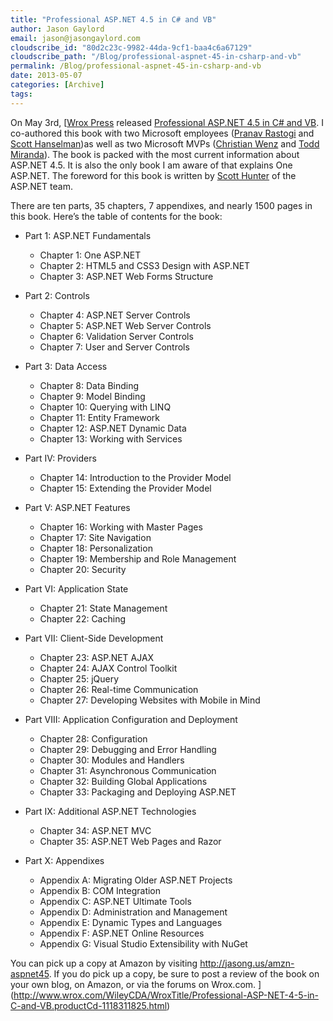 ```yaml
---
title: "Professional ASP.NET 4.5 in C# and VB"
author: Jason Gaylord
email: jason@jasongaylord.com
cloudscribe_id: "80d2c23c-9982-44da-9cf1-baa4c6a67129"
cloudscribe_path: "/Blog/professional-aspnet-45-in-csharp-and-vb"
permalink: /Blog/professional-aspnet-45-in-csharp-and-vb
date: 2013-05-07
categories: [Archive]
tags: 
---
```


On May 3rd, [<a href="http://jasong.us/16Tpd4h" target="_blank">Wrox Press</a> released <a href="http://jasong.us/amzn-aspnet45" target="_blank">Professional ASP.NET 4.5 in C# and VB</a>. I co-authored this book with two Microsoft employees (<a href="http://twitter.com/rustd" target="_blank"><a href="http://jasong.us/16Tw4ut" target="_blank">Pranav Rastogi</a> and <a href="http://jasong.us/16TxXXY" target="_blank">Scott Hanselman</a>)as well as two Microsoft MVPs (<a href="http://twitter.com/chwenz" target="_blank"><a href="http://jasong.us/16TwAsg" target="_blank">Christian Wenz</a> and <a href="http://jasong.us/16TxYLz" target="_blank">Todd Miranda</a>). The book is packed with the most current information about ASP.NET 4.5. It is also the only book I am aware of that explains One ASP.NET. The foreword for this book is written by <a href="http://twitter.com/coolcsh" target="_blank"><a href="http://jasong.us/16Tx9lR" target="_blank">Scott Hunter</a> of the ASP.NET team. 

There are ten parts, 35 chapters, 7 appendixes, and nearly 1500 pages in this book. Here’s the table of contents for the book:

*   Part 1: ASP.NET Fundamentals 

    *   Chapter 1: One ASP.NET 
    *   Chapter 2: HTML5 and CSS3 Design with ASP.NET 
    *   Chapter 3: ASP.NET Web Forms Structure 
*   Part 2: Controls 

    *   Chapter 4: ASP.NET Server Controls 
    *   Chapter 5: ASP.NET Web Server Controls 
    *   Chapter 6: Validation Server Controls 
    *   Chapter 7: User and Server Controls 
*   Part 3: Data Access 

    *   Chapter 8: Data Binding 
    *   Chapter 9: Model Binding 
    *   Chapter 10: Querying with LINQ 
    *   Chapter 11: Entity Framework 
    *   Chapter 12: ASP.NET Dynamic Data 
    *   Chapter 13: Working with Services 
*   Part IV: Providers 

    *   Chapter 14: Introduction to the Provider Model 
    *   Chapter 15: Extending the Provider Model 
*   Part V: ASP.NET Features 

    *   Chapter 16: Working with Master Pages 
    *   Chapter 17: Site Navigation 
    *   Chapter 18: Personalization 
    *   Chapter 19: Membership and Role Management 
    *   Chapter 20: Security 
*   Part VI: Application State 

    *   Chapter 21: State Management 
    *   Chapter 22: Caching 
*   Part VII: Client-Side Development 

    *   Chapter 23: ASP.NET AJAX 
    *   Chapter 24: AJAX Control Toolkit 
    *   Chapter 25: jQuery 
    *   Chapter 26: Real-time Communication 
    *   Chapter 27: Developing Websites with Mobile in Mind 
*   Part VIII: Application Configuration and Deployment 

    *   Chapter 28: Configuration 
    *   Chapter 29: Debugging and Error Handling 
    *   Chapter 30: Modules and Handlers 
    *   Chapter 31: Asynchronous Communication 
    *   Chapter 32: Building Global Applications 
    *   Chapter 33: Packaging and Deploying ASP.NET 
*   Part IX: Additional ASP.NET Technologies 

    *   Chapter 34: ASP.NET MVC 
    *   Chapter 35: ASP.NET Web Pages and Razor  
*   Part X: Appendixes 

    *   Appendix A: Migrating Older ASP.NET Projects 
    *   Appendix B: COM Integration 
    *   Appendix C: ASP.NET Ultimate Tools 
    *   Appendix D: Administration and Management 
    *   Appendix E: Dynamic Types and Languages 
    *   Appendix F: ASP.NET Online Resources 
    *   Appendix G: Visual Studio Extensibility with NuGet 

You can pick up a copy at Amazon by visiting <a title="http://jasong.us/amzn-aspnet45" href="http://jasong.us/amzn-aspnet45" target="_blank">http://jasong.us/amzn-aspnet45</a>. If you do pick up a copy, be sure to post a review of the book on your own blog, on Amazon, or via the forums on Wrox.com.
</a></a></a>](http://www.wrox.com/WileyCDA/WroxTitle/Professional-ASP-NET-4-5-in-C-and-VB.productCd-1118311825.html)
